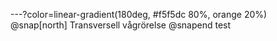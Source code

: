 ---?color=linear-gradient(180deg, #f5f5dc 80%, orange 20%)
@snap[north]
Transversell vågrörelse
@snapend
test